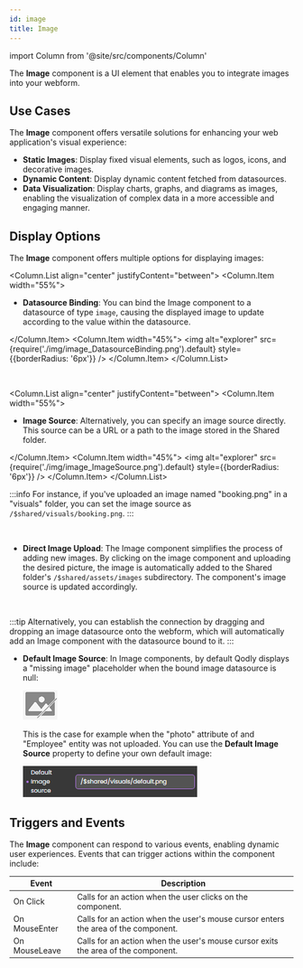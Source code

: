 ```yaml
---
id: image
title: Image
---
```

import Column from '@site/src/components/Column'


The **Image** component is a UI element that enables you to integrate images into your webform. 

## Use Cases

The **Image** component offers versatile solutions for enhancing your web application's visual experience:

- **Static Images**: Display fixed visual elements, such as logos, icons, and decorative images.
- **Dynamic Content**: Display dynamic content fetched from datasources.
- **Data Visualization**: Display charts, graphs, and diagrams as images, enabling the visualization of complex data in a more accessible and engaging manner.


## Display Options
The **Image** component offers multiple options for displaying images:

<Column.List align="center" justifyContent="between">
	<Column.Item width="55%">
        <ul>
            <li><strong>Datasource Binding</strong>: You can bind the Image component to a datasource of type <code>image</code>, causing the displayed image to update according to the value within the datasource.</li>
        </ul>
	</Column.Item>
	<Column.Item width="45%">
         <img alt="explorer" src={require('./img/image_DatasourceBinding.png').default} style={{borderRadius: '6px'}} />
	</Column.Item>
</Column.List>


<br/>

<Column.List align="center" justifyContent="between">
	<Column.Item width="55%">
        <ul>
            <li><strong>Image Source</strong>: Alternatively, you can specify an image source directly. This source can be a URL or a path to the image stored in the Shared folder.</li>
        </ul>
	</Column.Item>
	<Column.Item width="45%">
         <img alt="explorer" src={require('./img/image_ImageSource.png').default} style={{borderRadius: '6px'}} />
	</Column.Item>
</Column.List>

:::info 
For instance, if you've uploaded an image named "booking.png" in a "visuals" folder, you can set the image source as `/$shared/visuals/booking.png`.
:::

<br/>

- **Direct Image Upload**: The Image component simplifies the process of adding new images. By clicking on the image component and uploading the desired picture, the image is automatically added to the Shared folder's <code>/$shared/assets/images</code> subdirectory. The component's image source is updated accordingly.

<br/>

:::tip 
Alternatively, you can establish the connection by dragging and dropping an image datasource onto the webform, which will automatically add an Image component with the datasource bound to it.
:::


- **Default Image Source**: In Image components, by default Qodly displays a "missing image" placeholder when the bound image datasource is null:

	![default-image-placeholder](img/image_Default_factory.png)

	This is the case for example when the "photo" attribute of and "Employee" entity was not uploaded. You can use the **Default Image Source** property to define your own default image: 

	![default-image](img/image_Default.png)


## Triggers and Events

The **Image** component can respond to various events, enabling dynamic user experiences. Events that can trigger actions within the component include:

|Event|Description|
|---|---|
|On Click| Calls for an action when the user clicks on the component. |
|On MouseEnter| Calls for an action when the user's mouse cursor enters the area of the component. |
|On MouseLeave| Calls for an action when the user's mouse cursor exits the area of the component. |
